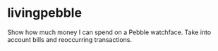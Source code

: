 # livingpebble
Show how much money I can spend on a Pebble watchface. Take into account bills and reoccurring transactions.
